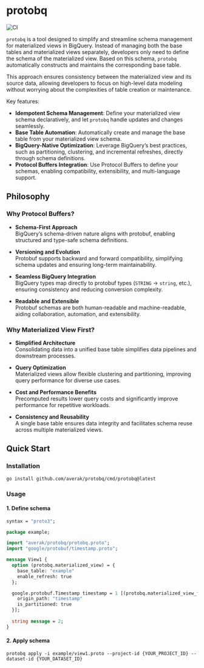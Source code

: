 # protobq

![CI](https://github.com/averak/protobq/workflows/CI/badge.svg)

`protobq` is a tool designed to simplify and streamline schema management for materialized views in BigQuery.
Instead of managing both the base tables and materialized views separately, developers only need to define the schema of the materialized view.
Based on this schema, `protobq` automatically constructs and maintains the corresponding base table.

This approach ensures consistency between the materialized view and its source data, allowing developers to focus on high-level data modeling without worrying about the complexities of table creation or maintenance.

Key features:

- **Idempotent Schema Management**: Define your materialized view schema declaratively, and let `protobq` handle updates and changes seamlessly.
- **Base Table Automation**: Automatically create and manage the base table from your materialized view schema.
- **BigQuery-Native Optimization**: Leverage BigQuery’s best practices, such as partitioning, clustering, and incremental refreshes, directly through schema definitions.
- **Protocol Buffers Integration**: Use Protocol Buffers to define your schemas, enabling compatibility, extensibility, and multi-language support.

## Philosophy

### Why Protocol Buffers?

- **Schema-First Approach**  
  BigQuery’s schema-driven nature aligns with protobuf, enabling structured and type-safe schema definitions.

- **Versioning and Evolution**  
  Protobuf supports backward and forward compatibility, simplifying schema updates and ensuring long-term maintainability.

- **Seamless BigQuery Integration**  
  BigQuery types map directly to protobuf types (`STRING` → `string`, etc.), ensuring consistency and reducing conversion complexity.

- **Readable and Extensible**  
  Protobuf schemas are both human-readable and machine-readable, aiding collaboration, automation, and extensibility.

### Why Materialized View First?

- **Simplified Architecture**  
  Consolidating data into a unified base table simplifies data pipelines and downstream processes.

- **Query Optimization**  
  Materialized views allow flexible clustering and partitioning, improving query performance for diverse use cases.

- **Cost and Performance Benefits**  
  Precomputed results lower query costs and significantly improve performance for repetitive workloads.

- **Consistency and Reusability**  
  A single base table ensures data integrity and facilitates schema reuse across multiple materialized views.

## Quick Start

### Installation

```shell
go install github.com/averak/protobq/cmd/protobq@latest
```

### Usage

#### 1. Define schema

```protobuf
syntax = "proto3";

package example;

import "averak/protobq/protobq.proto";
import "google/protobuf/timestamp.proto";

message View1 {
  option (protobq.materialized_view) = {
    base_table: "example"
    enable_refresh: true
  };

  google.protobuf.Timestamp timestamp = 1 [(protobq.materialized_view_field) = {
    origin_path: "timestamp"
    is_partitioned: true
  }];
  
  string message = 2;
}
```

#### 2. Apply schema

```shell
protobq apply -i example/view1.proto --project-id {YOUR_PROJECT_ID} --dataset-id {YOUR_DATASET_ID}
```
